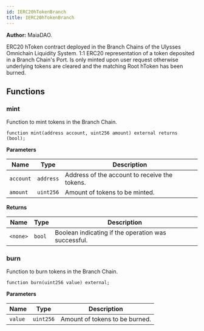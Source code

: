 ```yaml
---
id: IERC20hTokenBranch
title: IERC20hTokenBranch
---
```


**Author:**
MaiaDAO.

ERC20 hToken contract deployed in the Branch Chains of the Ulysses Omnichain Liquidity System.
1:1 ERC20 representation of a token deposited in a  Branch Chain's Port. Is only minted upon
user request otherwise underlying tokens are cleared and the matching Root hToken has been burned.


## Functions
### mint

Function to mint tokens in the Branch Chain.


```solidity
function mint(address account, uint256 amount) external returns (bool);
```
**Parameters**

|Name|Type|Description|
|----|----|-----------|
|`account`|`address`|Address of the account to receive the tokens.|
|`amount`|`uint256`|Amount of tokens to be minted.|

**Returns**

|Name|Type|Description|
|----|----|-----------|
|`<none>`|`bool`|Boolean indicating if the operation was successful.|


### burn

Function to burn tokens in the Branch Chain.


```solidity
function burn(uint256 value) external;
```
**Parameters**

|Name|Type|Description|
|----|----|-----------|
|`value`|`uint256`|Amount of tokens to be burned.|



